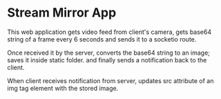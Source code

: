 # Stream Mirror App

This web application gets video feed from client's camera, gets base64 string of a frame every 6 seconds and sends it to a socketio route.

Once received it by the server, converts the base64 string to an image; saves it inside static folder. and finally sends a notification back to the client.

When client receives notification from server, updates src attribute of an img tag element with the stored image.

